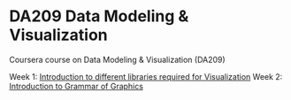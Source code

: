 # DA209 Data Modeling &amp; Visualization
Coursera course on Data Modeling &amp; Visualization (DA209)

Week 1: [Introduction to different libraries required for Visualization](https://github.com/PrachuryyaKaushik/DA209_DMV/blob/main/DA209_DMV_wk1_Intro_libraries.ipynb)
Week 2: [Introduction to Grammar of Graphics](https://github.com/PrachuryyaKaushik/DA209_DMV/blob/main/DA209_DMV_wk2_Grammar_of_Graphics.ipynb)
